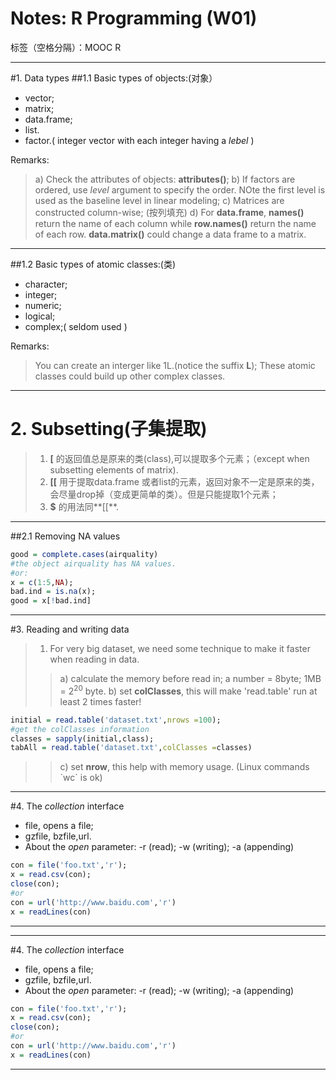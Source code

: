 # Notes: R Programming (W01)

标签（空格分隔）：MOOC R

---

#1. Data types
##1.1 Basic types of objects:(对象）
- vector;
- matrix;
- data.frame;
- list.
- factor.( integer vector with each integer having a *lebel* )

Remarks: 
>a) Check the attributes of objects: **attributes()**;
>b) If factors are ordered, use *level* argument to specify the order. NOte the first level is used as the baseline level in linear modeling;
>c) Matrices are constructed column-wise; (按列填充)
>d) For **data.frame**, **names()** return the name of each column while **row.names()** return the name of each row. **data.matrix()** could change a data frame to a matrix.

----

##1.2 Basic types of atomic classes:(类)
- character;
- integer;
- numeric;
- logical;
- complex;( seldom used )

Remarks:
> You can create an interger like 1L.(notice the suffix **L**);
> These atomic classes could build up other complex classes.

---
# 2. Subsetting(子集提取)
> 1. **[** 的返回值总是原来的类(class),可以提取多个元素；（except when subsetting elements of matrix).
> 2. **[[** 用于提取data.frame 或者list的元素，返回对象不一定是原来的类，会尽量drop掉（变成更简单的类）。但是只能提取1个元素；
> 3. **$** 的用法同**[[**.

---
##2.1 Removing NA values
```R
good = complete.cases(airquality) 
#the object airquality has NA values.
#or:
x = c(1:5,NA);
bad.ind = is.na(x);
good = x[!bad.ind]
```
---
#3. Reading and writing data

> 1. For very big dataset, we need some technique to make it faster when reading in data. 
>>  a) calculate the memory before read in; a number = 8byte; 1MB = $2^{20}$ byte. 
>>  b) set **colClasses**, this will make 'read.table' run at least 2 times faster!

```R
initial = read.table('dataset.txt',nrows =100);
#get the colClasses information
classes = sapply(initial,class);
tabAll = read.table('dataset.txt',colClasses =classes)
```
>>  c) set **nrow**, this help with memory usage. (Linux commands \`wc` is ok) 

----------
#4. The *collection* interface
- file, opens a file;
- gzfile, bzfile,url.
- About the *open* parameter: -r (read); -w (writing); -a (appending)

```R
con = file('foo.txt','r');
x = read.csv(con);
close(con);
#or
con = url('http://www.baidu.com','r')
x = readLines(con)
```
---

----------
#4. The *collection* interface
- file, opens a file;
- gzfile, bzfile,url.
- About the *open* parameter: -r (read); -w (writing); -a (appending)

```R
con = file('foo.txt','r');
x = read.csv(con);
close(con);
#or
con = url('http://www.baidu.com','r')
x = readLines(con)
```
---






        
        









